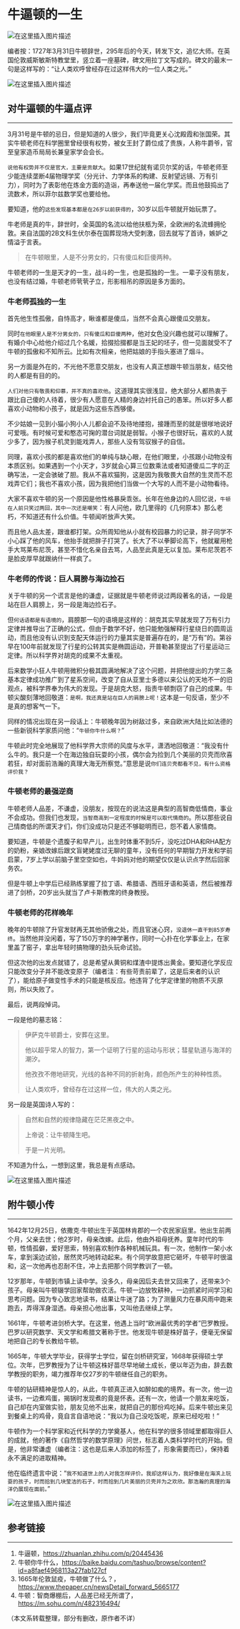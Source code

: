 # 牛逼顿的一生



![在这里插入图片描述](https://img-blog.csdnimg.cn/a6f6f5740d064329b84607e40dc43a28.png#pic_center)

编者按：1727年3月31日牛顿辞世，295年后的今天，转发下文，追忆大师。在英国伦敦威斯敏斯特教堂里，竖立着一座墓碑，碑文用拉丁文写成的。碑文的最末一句是这样写的：“让人类欢呼曾经存在过这样伟大的一位人类之光。”

![在这里插入图片描述](https://img-blog.csdnimg.cn/7f558c11d04b401392dad06073282afe.png#pic_center)

## 对牛逼顿的牛逼点评

----

3月31号是牛顿的忌日，但是知道的人很少，我们毕竟更关心沈殿霞和张国荣。其实牛顿老师在科学圈里曾经很有权势，被女王封了爵位成了贵族，人称牛爵爷，官至皇家造币局局长兼皇家学会会长。

`说他有权势并不仅是官大，主要是贡献大`。如果17世纪就有诺贝尔奖的话，牛顿老师至少能连续垄断4届物理学奖（分光计、力学体系的构建、反射望远镜、万有引力），同时为了表彰他在炼金方面的造诣，再奉送他一届化学奖。而且他鼓捣出了流数术，所以菲尔兹数学奖也要给他。

要知道，他的`这些发现基本都是在26岁以前获得的`，30岁以后牛顿就开始玩票了。

牛老师是真的牛，辞世时，全英国的名流以给他扶柩为荣，全欧洲的名流蜂拥伦敦。来自法国的2B文科生伏尔泰在国葬现场大受刺激，回去就写了首诗，嫉妒之情溢于言表。

> 在牛顿眼里，人是不分男女的，只有傻瓜和巨傻两种。

牛顿老师的一生是天才的一生，战斗的一生，也是孤独的一生。一辈子没有朋友，也没有结过婚，牛顿老师茕茕孑立，形影相吊的原因是多方面的。

### 牛老师孤独的一生

首先他生性孤傲，自恃高才，瞅谁都是傻瓜，当然不会真心跟傻瓜交朋友。

同时`在他眼里人是不分男女的，只有傻瓜和巨傻两种`，他对女色没兴趣也就可以理解了。有婚介中心给他介绍过几个名媛，拾掇拾掇都是当王妃的坯子，但一见面就受不了牛顿的孤傲和不知所云。比如有次相亲，他把姑娘的手指头塞进了烟斗。

另一方面是外在的，不光他不愿意交朋友，也没有人真正想跟牛顿当朋友，结交他的人都是有目的的。

`人们对他只有敬畏和仰慕，并不真的喜欢他`。这道理其实很浅显，绝大部分人都热衷于跟比自己傻的人待着，很少有人愿意在人精的身边衬托自己的愚笨。所以好多人都喜欢小动物和小孩子，就是因为这些东西够傻。

不少姑娘一见到小猫小狗小人儿都会迫不及待地搂抱，接踵而至的就是很嗲地说好可爱哦。有时候可爱和憨态可掬的潜台词就是弱智。小猴子也很好玩，喜欢的人就少多了，因为猴子机灵到能戏弄人，那些人没有驾驭猴子的自信。

同理，喜欢小孩的都是喜欢他们的单纯与缺心眼，在他们眼里，小孩跟小动物没有本质区别。如果遇到一个小天才，3岁就会心算三位数乘法或者知道傻瓜二字的正确写法，一定会骇破了胆。我从不喜欢猫狗，这是因为我敬畏大自然的生灵而不忍戏弄它们；我也不喜欢小孩，因为我把他们当做一个大写的人而不是小动物看待。

大家不喜欢牛顿的另一个原因是他性格暴戾乖张。长年在他身边的人回忆说，`牛顿在人前只笑过两回，其中一次还是嘲笑`：有人问他，欧几里得的《几何原本》那么老朽，不知道还有什么价值。牛顿闻听放声大笑。

而且他人品太差，跟谁都打架。众所周知他从小就有校园暴力的记录，胖子同学不小心踩了他的风车，他抬手就把胖子打哭了。长大了不以拳脚论高下，他就雇用枪手大骂莱布尼茨，甚至不惜化名亲自去骂，人品至此真是无以复加。莱布尼茨若不是脸皮厚早就跟纳什一样疯了。

### 牛老师的传说：巨人肩膀与海边捡石

关于牛顿的另一个谎言是他的谦虚，证据就是牛顿老师说过两段著名的话，一段是站在巨人肩膀上，另一段是海边捡石子。

但`何话语都是有语境的`，肩膀那一句的语境是这样的：胡克其实早就发现了万有引力定律并推导出了正确的公式，但由于数学不好，他只能勉强解释行星绕日的圆周运动，而且他没有认识到支配天体运行的力量其实是普遍存在的，是“万有”的。第谷早在100年前就发现了行星的公转其实是椭圆运动，开普勒甚至提出了行星运动三定律。所以科学界对胡克的成果不太重视。

后来数学小狂人牛顿用微积分极其圆满地解决了这个问题，并把他提出的力学三条基本定律成功推广到了星系空间，改变了自从亚里士多德以来公认的天地不一的旧观点，被科学界奉为伟大的发现。于是胡克大怒，指责牛顿剽窃了自己的成果。牛顿尖酸刻薄地回敬道：`是啊，我还真是站在巨人的肩膀上呢！`这本是一句反语，至少不是真的想客气一下。

同样的情况出现在另一段话上：牛顿晚年因为树敌过多，来自欧洲大陆比如法德的一些新锐科学家质问他：“`牛顿你牛什么啊？`”

牛顿此时完全地展现了他科学界大宗师的风度与水平，潇洒地回敬道：“我没有什么牛的。我只是一个在海边独自玩耍的小孩，偶尔会为捡到几个美丽的贝壳而欣喜若狂，却对面前浩瀚的真理大海无所察觉。”意思是说`你们连贝壳都看不见，有什么资格评价我？`

### 牛顿老师的最强逆商

牛顿老师人品差，不谦虚，没朋友，按现在的说法这是典型的高智商低情商，事业不会成功。但我们也发现，`当智商高到一定程度的时候是可以取代情商的`。所以那些说自己情商低的所谓天才们，你们没成功只是还不够聪明而已，怨不着人家情商。

要知道，牛顿是个遗腹子和早产儿，出生时体重不到5斤，没吃过DHA和RHA配方的奶粉，亲娘改嫁后跟文盲姥姥度过无聊的童年，没有任何的早期智力开发和学前启蒙，7岁上学以前脑子里空空如也，牛妈妈对他的期望仅仅是认识点字然后回家务农。

但是牛顿上中学后已经熟练掌握了拉丁语、希腊语、西班牙语和英语，然后被推荐进了剑桥，20岁出头就当了卢卡斯教席的终身教授。

### 牛顿老师的花样晚年

晚年的牛顿除了升官发财再无其他骄傲之处，而且官迷心窍，`没退休一直干到85岁寿终`。当然他并没闲着，写了150万字的神学著作，同时一心扑在化学事业上，在家里盖了窑子，拿出年轻时搞物理的劲头玩命试验。

但这次他的出发点就错了，总是希望从黄铜和煤渣中提炼出黄金。要知道化学反应只能改变分子并不能改变原子（编者注：有些苛责前辈了，这是后来者的认识了），能给原子做变性手术的只能是核反应。他违背了化学定律里的物质不灭原则，所以失败了。

最后，说两段悼词。

一段是他的墓志铭：

> 伊萨克牛顿爵士，安葬在这里。
>
> 他以超乎常人的智力，第一个证明了行星的运动与形状；彗星轨道与海洋的潮汐。
>
> 他孜孜不倦地研究，光线的各种不同的折射角，颜色所产生的种种性质。
>
> 让人类欢呼，曾经存在过这样一位，伟大的人类之光。

另一段是英国诗人写的：

> 自然和自然的规律隐藏在茫茫黑夜之中。
>
> 上帝说：让牛顿降生吧。
>
> 于是一片光明。

不知道为什么，一想到这里，我总是有点感动。

![在这里插入图片描述](https://img-blog.csdnimg.cn/f5a726dd62144d16a98e312e44b34a0b.png#pic_center)



## 附牛顿小传

----

1642年12月25日，依撒克·牛顿出生于英国林肯郡的一个农民家庭里。他出生前两个月，父亲去世；他2岁时，母亲改嫁。此后，他由外祖母抚养。童年时代的牛顿，性情孤僻，爱好思索，特别喜欢制作各种机械玩具。有一次，他制作一架小水车，拿到溪边试验，居然灵巧地转动起来。有个同学故意把它砸坏，牛顿平时很温和，这一次他再也忍耐不住，冲上去把那个同学教训了一顿。

12岁那年，牛顿到市镇上读中学。没多久，母亲因后夫去世又回来了，还带来3个孩子。母亲叫牛顿辍学回家帮助做农活。牛顿一边放牧耕种，一边抓紧时间学习和思考问题。因为专心致志地读书，结果让牛迷了路；为了测量风力在暴风雨中跑来跑去，弄得浑身湿透。母亲担心他出事，又叫他去继续上学。　　

1661年，牛顿考进剑桥大学。在这里，他遇上当时“欧洲最优秀的学者”巴罗教授。巴罗以研究数学、天文学和希腊文著称于世。他发现牛顿是株好苗子，便毫无保留地把自己的专长教给牛顿。

1665年，牛顿大学毕业，获得学士学位，留在剑桥研究室，1668年获得硕士学位。次年，巴罗教授为了让牛顿这株好苗尽早地破土成长，便以年迈为由，辞去数学教授的职务，竭力推荐年仅27岁的牛顿继任自己的职务。

牛顿的钻研精神是惊人的，从此，牛顿真正进入如醉如痴的境界。有一次，他一边读书，一边煮鸡蛋，揭锅时发现煮的竟是怀表。还有一次，他请一个朋友来吃饭，自己却在内室做实验，朋友见他不出来，就把自己的那份鸡吃掉。后来牛顿出来见到餐桌上的鸡骨，竟自言自语地说：“我以为自己没吃饭呢，原来已经吃啦！”　　

牛顿作为一个科学家和近代科学的力学奠基人，他在科学的很多领域里都取得巨人的成就，他的著作《自然哲学的数学原理》问世，标志着人类科学时代的开始。但是，他非常谦虚（编者注：这也是后来人添加的标签了，形象需要而已），保持着永不满足的进取精神。

他在临终遗言中说：“`我不知道世上的人对我怎样评价。我却这样认为，我好像是在海滨上玩耍的孩子，时而拾到几块莹洁的石子，时而拾到几片美丽的贝壳并为之欢欣。那浩瀚的真理的海洋仍展现在面前。`”

![在这里插入图片描述](https://img-blog.csdnimg.cn/4007177a54564004b1b82ab0545bd44a.png#pic_center)



## 参考链接

---

1. 牛逼顿，https://zhuanlan.zhihu.com/p/20445436
2. 牛顿你牛什么，https://baike.baidu.com/tashuo/browse/content?id=a8faef4968113a27fab127cf
3. 1665年伦敦鼠疫，牛顿做了什么？，https://www.thepaper.cn/newsDetail_forward_5665177
3. 牛顿：智商爆棚后，人品差已经无所谓了，https://m.sohu.com/n/482316494/

（本文系转载整理，部分有删改，原作者不详）
